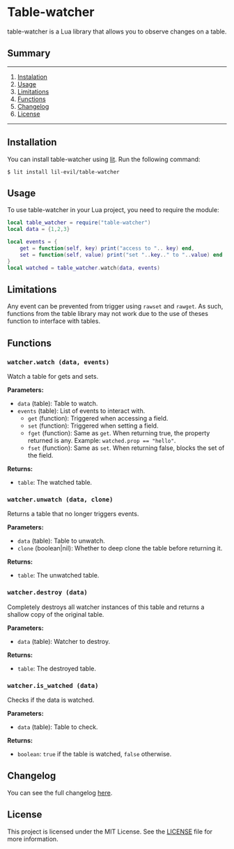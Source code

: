 # Table-watcher

table-watcher is a Lua library that allows you to observe changes on a table.


## Summary
---
1. [Instalation](#Installation)
2. [Usage](#Usage)
3. [Limitations](#Limitations)
4. [Functions](#Functions)
5. [Changelog](#Changelog)
6. [License](#License)
---

## Installation

You can install table-watcher using [lit](https://github.com/luvit/lit). Run the following command:

```shell
$ lit install lil-evil/table-watcher
```

## Usage

To use table-watcher in your Lua project, you need to require the module:

```lua
local table_watcher = require("table-watcher")
local data = {1,2,3}

local events = {
    get = function(self, key) print("access to ".. key) end,
    set = function(self, value) print("set "..key.." to "..value) end
}
local watched = table_watcher.watch(data, events)
```
## Limitations
Any event can be prevented from trigger using `rawset` and `rawget`.
As such, functions from the table library may not work due to the use of theses function to interface with tables.

## Functions

### `watcher.watch (data, events)`

Watch a table for gets and sets.

**Parameters:**

- `data` (table): Table to watch.
- `events` (table): List of events to interact with.
  - `get` (function): Triggered when accessing a field.
  - `set` (function): Triggered when setting a field.
  - `fget` (function): Same as `get`. When returning true, the property returned is any. Example: `watched.prop == "hello"`.
  - `fset` (function): Same as `set`. When returning false, blocks the set of the field.

**Returns:**

- `table`: The watched table.

### `watcher.unwatch (data, clone)`

Returns a table that no longer triggers events.

**Parameters:**

- `data` (table): Table to unwatch.
- `clone` (boolean|nil): Whether to deep clone the table before returning it.

**Returns:**

- `table`: The unwatched table.

### `watcher.destroy (data)`

Completely destroys all watcher instances of this table and returns a shallow copy of the original table.

**Parameters:**

- `data` (table): Watcher to destroy.

**Returns:**

- `table`: The destroyed table.

### `watcher.is_watched (data)`

Checks if the data is watched.

**Parameters:**

- `data` (table): Table to check.

**Returns:**

- `boolean`: `true` if the table is watched, `false` otherwise.

## Changelog
You can see the full changelog [here](./changelog.md).

## License
This project is licensed under the MIT License. See the [LICENSE](./LICENSE) file for more information.